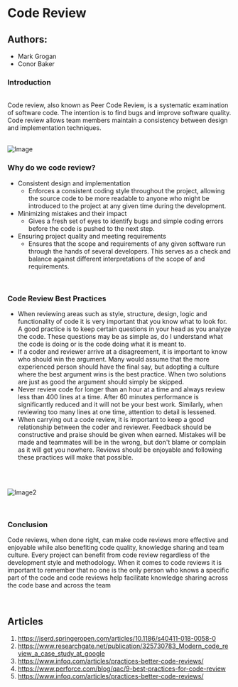 # **Code Review**

## **Authors:**
* Mark Grogan
* Conor Baker

### **Introduction**
<br>
Code review, also known as Peer Code Review, is a systematic examination of software code. The intention is to find bugs and improve software quality. Code review allows team members maintain a consistency between design and implementation techniques.
<br>
<br>

![Image](https://i.imgur.com/3JVclYV.png)
<br>

### **Why do we code review?**


- Consistent design and implementation
  - Enforces a consistent coding style throughout the project, allowing the source code to be more readable to anyone who might be introduced to the project at any given time during the development.
- Minimizing mistakes and their impact
  - Gives a fresh set of eyes to identify bugs and simple coding errors before the code is pushed to the next step.    
- Ensuring project quality and meeting requirements 
  - Ensures that the scope and requirements of any given software run through the hands of several developers. This serves as a check and balance against different interpretations of the scope of and requirements.

<br>

### **Code Review Best Practices**

- When reviewing areas such as style, structure, design, logic and functionality of code it is very important that you know what to look for. A good practice is to keep certain questions in your head as you analyze the code. These questions may be as simple as, do I understand what the code is doing or is the code doing what it is meant to.
- If a coder and reviewer arrive at a disagreement, it is important to know who should win the argument. Many would assume that the more experienced person should have the final say, but adopting a culture where the best argument wins is the best practice. When two solutions are just as good the argument should simply be skipped.
- Never review code for longer than an hour at a time and always review less than 400 lines at a time. After 60 minutes performance is significantly reduced and it will not be your best work. Similarly, when reviewing too many lines at one time, attention to detail is lessened.
- When carrying out a code review, it is important to keep a good relationship between the coder and reviewer. Feedback should be constructive and praise should be given when earned. Mistakes will be made and teammates will be in the wrong, but don't blame or complain as it will get you nowhere. Reviews should be enjoyable and following these practices will make that possible.
<br>
<br>

![Image2](https://i.imgur.com/CQWy3og.png)

<br>

### **Conclusion**
Code reviews, when done right, can make code reviews more effective and enjoyable while also benefiting code quality, knowledge sharing and team culture. Every project can benefit from code review regardless of the development style and methodology. When it comes to code reviews it is important to remember that no one is the only person who knows a specific part of the code and code reviews help facilitate knowledge sharing across the code base and across the team


<br>


## **Articles**
1. https://jserd.springeropen.com/articles/10.1186/s40411-018-0058-0
2. https://www.researchgate.net/publication/325730783_Modern_code_review_a_case_study_at_google
3. https://www.infoq.com/articles/practices-better-code-reviews/
4.  https://www.perforce.com/blog/qac/9-best-practices-for-code-review
5.  https://www.infoq.com/articles/practices-better-code-reviews/
 
